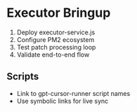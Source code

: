 # Executor Bringup

1. Deploy executor-service.js
2. Configure PM2 ecosystem
3. Test patch processing loop
4. Validate end-to-end flow

## Scripts
- Link to gpt-cursor-runner script names
- Use symbolic links for live sync
